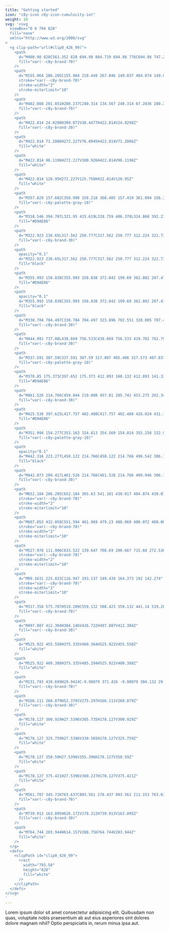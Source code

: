 ```yaml
---
title: "Getting started"
icon: "c8y-icon c8y-icon-cumulocity-iot"
weight: 10
svg: '<svg
  viewBox="0 0 794 828"
  fill="none"
  xmlns="http://www.w3.org/2000/svg"
>
  <g clip-path="url(#clip0_426_99)">
    <path
      d="M400.98 828C563.352 828 694.98 804.719 694.98 776C694.98 747.281 563.352 724 400.98 724C238.609 724 106.98 747.281 106.98 776C106.98 804.719 238.609 828 400.98 828Z"
      fill="var(--c8y-brand-70)"
    />
    <path
      d="M155.964 286.205C155.964 210.449 267.046 149.037 404.074 149.037C541.101 149.037 652.184 210.449 652.184 286.205"
      stroke="var(--c8y-brand-70)"
      stroke-width="2"
      stroke-miterlimit="10"
    />
    <path
      d="M482.088 201.851H280.237C240.314 134.567 240.314 67.2836 280.237 0H482.088C426.266 67.2836 426.266 134.567 482.088 201.851Z"
      fill="var(--c8y-brand-70)"
    />
    <path
      d="M422.814 24.0298H309.072V38.4477H422.814V24.0298Z"
      fill="var(--c8y-brand-30)"
    />
    <path
      d="M422.814 71.2886H272.227V76.0945H422.814V71.2886Z"
      fill="white"
    />
    <path
      d="M422.814 96.1196H272.227V100.926H422.814V96.1196Z"
      fill="white"
    />
    <path
      d="M422.814 120.95H272.227V125.756H422.814V120.95Z"
      fill="white"
    />
    <path
      d="M357.829 157.682C358.998 158.218 360.405 157.419 361.094 156.333C363.718 152.199 358.887 146.867 359.933 142.084C360.771 138.251 365.126 135.976 366.016 132.156C366.881 128.443 364.215 124.259 366.017 120.899C367.429 118.268 370.955 117.575 373.906 118.036C376.857 118.497 379.657 119.794 382.638 119.976C386.61 120.218 390.397 118.47 394.281 117.603C398.165 116.737 402.903 117.076 405.188 120.334C408.121 124.518 405.145 130.343 406.167 135.35C406.978 139.325 410.306 142.617 410.378 146.674C410.403 148.116 406.613 146.954 406.814 148.382C407.016 149.81 405.224 148.553 406.656 148.383C407.241 148.24 407.765 147.915 408.152 147.454C408.54 146.993 408.771 146.421 408.811 145.82C408.982 144.631 411.217 144.234 411.191 143.033C411.13 140.218 416.22 142.116 417.059 139.428C418.986 133.161 418.591 126.409 415.944 120.41C414.803 117.849 413.248 115.425 412.698 112.676C411.95 108.943 413.126 104.936 411.893 101.335C410.231 96.4809 404.732 94.0066 399.626 93.504C394.52 93.0015 389.332 93.901 384.255 93.16C379.708 92.4962 375.305 90.5252 370.718 90.8108C365.214 91.1535 360.424 94.6998 356.609 98.6817C352.793 102.664 349.557 107.243 345.224 110.654C343.897 111.567 342.673 112.621 341.573 113.797C339.366 116.487 339.142 120.318 339.756 123.742C340.37 127.167 341.706 130.434 342.27 133.867C342.8 137.093 342.637 140.389 342.865 143.651C343.094 146.912 343.771 150.273 345.735 152.886C346.521 153.954 347.541 154.828 348.716 155.442C349.892 156.056 351.192 156.394 352.517 156.43C353.436 156.451 354.212 155.626 355.138 155.841C356.297 156.11 356.801 157.21 357.829 157.682Z"
      fill="var(--c8y-palette-gray-10)"
    />
    <path
      d="M318.546 394.707L321.95 415.619L328.759 406.378L324.868 392.275L318.546 394.707Z"
      fill="#D9AE86"
    />
    <path
      d="M322.923 236.65L317.562 250.777C317.562 250.777 312.224 322.73 312.224 328.08C312.224 333.429 316.114 402.001 317.573 404.919C317.573 404.919 323.895 395.679 332.163 397.138C340.431 398.597 337.026 372.822 337.026 372.822L344.807 309.113L343.348 277.016L322.923 236.65Z"
      fill="var(--c8y-brand-30)"
    />
    <path
      opacity="0.1"
      d="M322.923 236.65L317.562 250.777C317.562 250.777 312.224 322.73 312.224 328.08C312.224 333.429 316.114 402.001 317.573 404.919C317.573 404.919 323.895 395.679 332.163 397.138C340.431 398.597 337.026 372.822 337.026 372.822L344.807 309.113L343.348 277.016L322.923 236.65Z"
      fill="black"
    />
    <path
      d="M355.993 158.838C355.993 158.838 372.042 199.69 362.802 207.471C353.561 215.252 414.352 194.34 414.352 194.34L412.893 188.99C412.893 188.99 392.954 181.209 402.68 158.838C412.407 136.467 355.993 158.838 355.993 158.838Z"
      fill="#D9AE86"
    />
    <path
      opacity="0.1"
      d="M355.993 158.838C355.993 158.838 372.042 199.69 362.802 207.471C353.561 215.252 414.352 194.34 414.352 194.34L412.893 188.99C412.893 188.99 392.954 181.209 402.68 158.838C412.407 136.467 355.993 158.838 355.993 158.838Z"
      fill="black"
    />
    <path
      d="M330.704 704.497C330.704 704.497 323.896 702.551 320.005 707.415C316.114 712.278 301.525 724.436 301.525 724.436C301.525 724.436 273.318 721.518 269.427 735.621C265.537 749.725 313.683 749.725 325.355 746.321C337.026 742.916 339.458 746.321 339.458 746.321C339.458 746.321 375.446 749.239 375.446 743.403C375.446 737.567 372.042 717.627 372.042 717.627L330.704 704.497Z"
      fill="var(--c8y-brand-30)"
    />
    <path
      d="M444.991 737.08L438.669 756.533C438.669 756.533 419.702 782.795 430.401 788.145C441.1 793.494 479.034 798.844 479.034 784.74V757.992C479.034 757.992 475.143 739.026 471.253 737.08C467.362 735.135 444.991 737.08 444.991 737.08Z"
      fill="var(--c8y-brand-30)"
    />
    <path
      d="M337.591 387.59C337.591 387.59 317.087 405.406 317.573 407.837C318.06 410.269 327.786 566.38 327.786 566.38L333.136 667.535C333.136 667.535 326.327 691.365 329.732 696.715C333.136 702.065 324.868 703.524 324.868 703.524C324.868 703.524 359.884 735.135 374.474 721.518L388.091 544.981L425.538 673.371C425.538 673.371 431.86 741.457 439.155 741.457C446.45 741.457 476.116 742.916 475.629 739.025C475.143 735.135 477.088 705.469 473.684 687.961C470.28 670.453 447.423 531.85 447.423 531.85C447.423 531.85 445.458 413.029 450.574 401.922C455.69 390.816 447.909 379.144 447.909 379.144L413.866 366.013L373.015 370.876L337.591 387.59Z"
      fill="var(--c8y-palette-gray-10)"
    />
    <path
      d="M378.85 175.373C397.652 175.373 412.893 160.132 412.893 141.33C412.893 122.529 397.652 107.288 378.85 107.288C360.049 107.288 344.808 122.529 344.808 141.33C344.808 160.132 360.049 175.373 378.85 175.373Z"
      fill="#D9AE86"
    />
    <path
      d="M461.526 214.766C459.844 210.008 457.01 205.741 453.275 202.346C449.541 198.951 445.024 196.535 440.128 195.313C430.318 192.845 420.722 189.593 411.434 185.586C411.434 185.586 376.905 202.122 370.097 202.122C363.288 202.122 363.288 197.745 363.288 197.745C363.288 197.745 345.78 216.225 336.54 218.17C327.3 220.116 313.683 242.973 318.546 255.617C321.849 263.724 326.632 271.145 332.649 277.502C332.649 277.502 330.704 345.588 337.026 358.232C337.026 358.232 321.464 387.898 336.054 389.843C350.643 391.789 406.571 384.98 416.298 391.789C426.024 398.597 444.018 390.33 446.45 399.57C448.881 408.81 454.231 410.755 454.231 410.755C454.231 410.755 462.499 397.625 457.635 389.843C452.772 382.062 461.526 214.766 461.526 214.766Z"
      fill="var(--c8y-brand-30)"
    />
    <path
      d="M425.538 397.625L417.757 402.488C417.757 402.488 426.024 431.181 429.429 432.154C432.833 433.126 440.846 407.619 440.846 407.619L425.538 397.625Z"
      fill="#D9AE86"
    />
    <path
      d="M351.994 154.277C353.163 154.813 354.569 154.014 355.258 152.929C357.882 148.794 353.051 143.463 354.097 138.679C354.935 134.847 359.29 132.572 360.181 128.751C361.046 125.039 358.38 120.854 360.182 117.495C361.594 114.863 365.12 114.171 368.071 114.632C371.021 115.093 373.822 116.39 376.803 116.572C380.775 116.814 384.561 115.065 388.445 114.199C392.33 113.333 397.067 113.672 399.352 116.93C402.286 121.114 399.31 126.939 400.331 131.946C401.143 135.921 410.385 138.712 411.223 136.023C413.151 129.756 412.755 123.005 410.109 117.006C408.968 114.445 407.413 112.021 406.862 109.272C406.115 105.539 407.291 101.532 406.058 97.9303C404.396 93.0766 398.896 90.6023 393.791 90.0997C388.685 89.5972 383.496 90.4967 378.42 89.7557C373.872 89.0919 369.469 87.1209 364.882 87.4065C359.378 87.7492 354.589 91.2955 350.773 95.2774C346.958 99.2592 343.722 103.839 339.388 107.25C338.062 108.163 336.838 109.217 335.738 110.393C333.531 113.082 333.307 116.914 333.921 120.338C334.535 123.763 335.871 127.029 336.435 130.462C336.965 133.689 336.801 136.985 337.03 140.246C337.258 143.508 337.935 146.868 339.899 149.482C340.686 150.55 341.706 151.424 342.881 152.038C344.056 152.652 345.356 152.99 346.682 153.025C347.6 153.047 348.376 152.221 349.303 152.437C350.462 152.706 350.966 153.806 351.994 154.277Z"
      fill="var(--c8y-palette-gray-10)"
    />
    <path
      opacity="0.1"
      d="M442.316 223.277L458.122 214.766C458.122 214.766 496.542 306.195 487.301 331.484C478.061 356.773 442.559 408.81 442.559 408.81C442.559 408.81 414.352 402.974 417.27 397.138C420.188 391.303 439.155 353.855 440.614 348.992C442.073 344.129 451.799 312.518 447.423 309.113C443.046 305.709 434.535 226.681 434.535 226.681L442.316 223.277Z"
      fill="black"
    />
    <path
      d="M442.073 209.417L461.526 214.766C461.526 214.766 499.946 306.195 490.706 331.484C481.465 356.773 445.964 408.81 445.964 408.81C445.964 408.81 417.757 402.974 420.675 397.138C423.593 391.303 442.559 353.855 444.018 348.992C445.477 344.129 455.204 312.518 450.827 309.113C446.45 305.709 425.538 221.575 425.538 221.575L442.073 209.417Z"
      fill="var(--c8y-brand-30)"
    />
    <path
      d="M652.184 286.205C652.184 365.63 541.101 430.017 404.074 430.017C267.047 430.017 155.964 365.63 155.964 286.205"
      stroke="var(--c8y-brand-70)"
      stroke-width="2"
      stroke-miterlimit="10"
    />
    <path
      d="M607.053 432.058C551.594 461.969 479.23 480.069 400.072 480.069C324.175 480.069 254.525 463.43 200.032 435.695"
      stroke="var(--c8y-brand-70)"
      stroke-width="2"
      stroke-miterlimit="10"
    />
    <path
      d="M527.978 111.906C633.522 139.647 708.69 200.667 715.68 272.536"
      stroke="var(--c8y-brand-70)"
      stroke-width="2"
      stroke-miterlimit="10"
    />
    <path
      d="M99.1631 225.823C116.947 193.137 149.434 164.373 192 142.274"
      stroke="var(--c8y-brand-70)"
      stroke-width="2"
      stroke-miterlimit="10"
    />
    <path
      d="M317.358 575.707H519.209C559.132 508.423 559.132 441.14 519.209 373.856H317.358C373.18 441.14 373.18 508.423 317.358 575.707Z"
      fill="var(--c8y-brand-70)"
    />
    <path
      d="M497.887 412.304H384.146V426.722H497.887V412.304Z"
      fill="var(--c8y-brand-30)"
    />
    <path
      d="M525.922 455.558H375.335V460.364H525.922V455.558Z"
      fill="white"
    />
    <path
      d="M525.922 480.388H375.335V485.194H525.922V480.388Z"
      fill="white"
    />
    <path
      d="M231.793 438.699H29.9424C-9.98079 371.416 -9.98079 304.132 29.9424 236.849H231.793C175.971 304.132 175.971 371.416 231.793 438.699Z"
      fill="var(--c8y-brand-70)"
    />
    <path
      d="M166.111 260.879H52.3701V275.297H166.111V260.879Z"
      fill="var(--c8y-brand-30)"
    />
    <path
      d="M178.127 300.929H27.5396V305.735H178.127V300.929Z"
      fill="white"
    />
    <path
      d="M178.127 325.759H27.5396V330.565H178.127V325.759Z"
      fill="white"
    />
    <path
      d="M178.127 350.59H27.5396V355.396H178.127V350.59Z"
      fill="white"
    />
    <path
      d="M178.127 375.421H27.5396V380.227H178.127V375.421Z"
      fill="white"
    />
    <path
      d="M561.787 345.72H763.637C803.561 278.437 803.561 211.153 763.637 143.87H561.787C617.609 211.153 617.609 278.437 561.787 345.72Z"
      fill="var(--c8y-brand-70)"
    />
    <path
      d="M739.913 163.895H626.172V178.312H739.913V163.895Z"
      fill="var(--c8y-brand-30)"
    />
    <path
      d="M764.744 203.944H614.157V208.75H764.744V203.944Z"
      fill="white"
    />
  </g>
  <defs>
    <clipPath id="clip0_426_99">
      <rect
        width="793.58"
        height="828"
        fill="white"
      />
    </clipPath>
  </defs>
</svg>
'
---
```


Lorem ipsum dolor sit amet consectetur adipisicing elit. Quibusdam non quas, voluptate nobis praesentium ab aut eius asperiores sint dolores dolore magnam nihil? Optio perspiciatis in, rerum minus ipsa aut.
